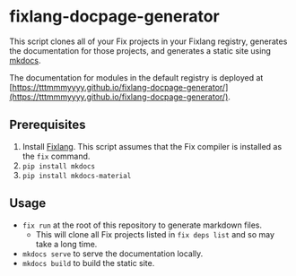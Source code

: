 # fixlang-docpage-generator

This script clones all of your Fix projects in your Fixlang registry, generates the documentation for those projects, and generates a static site using [mkdocs](https://www.mkdocs.org/).

The documentation for modules in the default registry is deployed at [https://tttmmmyyyy.github.io/fixlang-docpage-generator/](https://tttmmmyyyy.github.io/fixlang-docpage-generator/).

## Prerequisites

1. Install [Fixlang](https://github.com/tttmmmyyyy/fixlang). This script assumes that the Fix compiler is installed as the `fix` command.
2. `pip install mkdocs`
3. `pip install mkdocs-material`

## Usage

- `fix run` at the root of this repository to generate markdown files.
  - This will clone all Fix projects listed in `fix deps list` and so may take a long time.
- `mkdocs serve` to serve the documentation locally.
- `mkdocs build` to build the static site.
